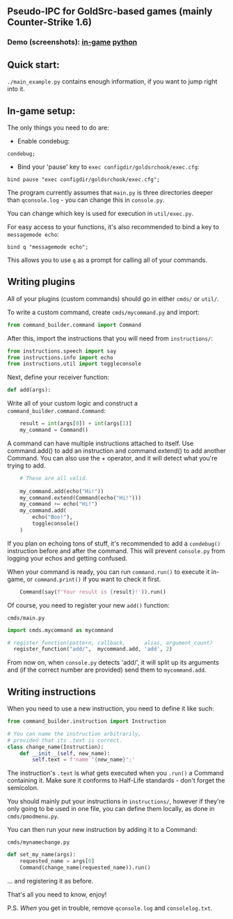 ## Pseudo-IPC for GoldSrc-based games (mainly Counter-Strike 1.6)

### Demo (screenshots): [in-game](https://github.com/ArijanJ/goldsrchook/assets/56356662/8a3bd1d2-5a4e-4eaa-bb38-f5690659b3b7) [python](https://github.com/ArijanJ/goldsrchook/assets/56356662/8f98b596-ac05-4297-8184-09a50377355a)

## Quick start:

`./main_example.py` contains enough information, if you want to jump right into it.

## In-game setup:

The only things you need to do are:
- Enable condebug:

``` quake
condebug;
```

- Bind your 'pause' key to `exec configdir/goldsrchook/exec.cfg`:

``` quake
bind pause "exec configdir/goldsrchook/exec.cfg";
```

The program currently assumes that `main.py` is three directories deeper than `qconsole.log` - you can change this in `console.py`.

You can change which key is used for execution in `util/exec.py`.

For easy access to your functions, it's also recommended to bind a key to `messagemode echo`:

``` quake
bind q "messagemode echo";
```

This allows you to use `q` as a prompt for calling all of your commands.

## Writing plugins

All of your plugins (custom commands) should go in either `cmds/` or `util/`.

To write a custom command, create `cmds/mycommand.py` and import:

``` python
from command_builder.command import Command
```

After this, import the instructions that you will need from `instructions/`:

``` python
from instructions.speech import say
from instructions.info import echo
from instructions.util import toggleconsole
```

Next, define your receiver function:

``` python
def add(args):
```

Write all of your custom logic and construct a `command_builder.command.Command`:

``` python
    result = int(args[0]) + int(args[1)]
    my_command = Command()
```

A command can have multiple instructions attached to itself.
Use command.add() to add an instruction and command.extend() to add another Command.
You can also use the + operator, and it will detect what you're trying to add.

``` python
    # These are all valid.
    
    my_command.add(echo("Hi!"))
    my_command.extend(Command(echo("Hi!")))
    my_command += echo("Hi!")
    my_command.add(
        echo("Boo!"),
        toggleconsole()
    )
```

If you plan on echoing tons of stuff, it's recommended to add a `condebug()` instruction before and after the command.
This will prevent `console.py` from logging your echos and getting confused.

When your command is ready, you can run `command.run()` to execute it in-game, or `command.print()` if you want to check it first.

``` python
    Command(say(f'Your result is {result}!')).run()
```

Of course, you need to register your new `add()` function:

`cmds/main.py`

``` python
import cmds.mycommand as mycommand

# register_function(pattern, callback,      alias, argument_count)
  register_function("add/",  mycommand.add, 'add', 2)
```

From now on, when `console.py` detects 'add/', it will split up its arguments and (if the correct number are provided) send them to `mycommand.add`.

## Writing instructions

When you need to use a new instruction, you need to define it like such:

``` python
from command_builder.instruction import Instruction

# You can name the instruction arbitrarily,
# provided that its .text is correct.
class change_name(Instruction):
    def __init__(self, new_name):
        self.text = f'name "{new_name}";'
```

The instruction's `.text` is what gets executed when you `.run()` a Command containing it.
Make sure it conforms to Half-Life standards - don't forget the semicolon.

You should mainly put your instructions in `instructions/`, however if they're only going to be used in one file, you can define them locally, as done in `cmds/pmodmenu.py`.

You can then run your new instruction by adding it to a Command:

`cmds/mynamechange.py`
``` python
def set_my_name(args):
    requested_name = args[0]
    Command(change_name(requested_name)).run()
```
... and registering it as before.

That's all you need to know, enjoy!

P.S. *When* you get in trouble, remove `qconsole.log` and `consolelog.txt`.

